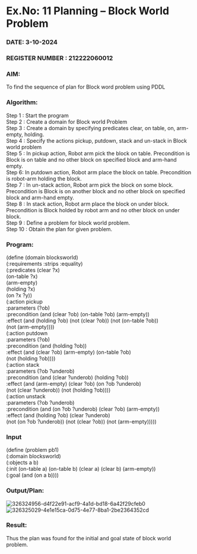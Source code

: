 # Ex.No: 11  Planning –  Block World Problem 
### DATE:       3-10-2024                                                                     
### REGISTER NUMBER : 212222060012
### AIM: 
To find the sequence of plan for Block word problem using PDDL  
###  Algorithm:
Step 1 :  Start the program <br>
Step 2 : Create a domain for Block world Problem <br>
Step 3 :  Create a domain by specifying predicates clear, on table, on, arm-empty, holding. <br>
Step 4 : Specify the actions pickup, putdown, stack and un-stack in Block world problem <br>
Step 5 :  In pickup action, Robot arm pick the block on table. Precondition is Block is on table and no other block on specified block and arm-hand empty.<br>
Step 6:  In putdown action, Robot arm place the block on table. Precondition is robot-arm holding the block.<br>
Step 7 : In un-stack action, Robot arm pick the block on some block. Precondition is Block is on another block and no other block on specified block and arm-hand empty.<br>
Step 8 : In stack action, Robot arm place the block on under block. Precondition is Block holded by robot arm and no other block on under block.<br>
Step 9 : Define a problem for block world problem.<br> 
Step 10 : Obtain the plan for given problem.<br> 
     
### Program:
(define (domain blocksworld)<br>
(:requirements :strips :equality)<br>
(:predicates (clear ?x)<br>
             (on-table ?x)<br>
             (arm-empty)<br>
             (holding ?x)<br>
             (on ?x ?y))<br>
(:action pickup<br>
  :parameters (?ob)<br>
  :precondition (and (clear ?ob) (on-table ?ob) (arm-empty))<br>
  :effect (and (holding ?ob) (not (clear ?ob)) (not (on-table ?ob)) <br>
               (not (arm-empty))))<br>
(:action putdown<br>
  :parameters  (?ob)<br>
  :precondition (and (holding ?ob))<br>
  :effect (and (clear ?ob) (arm-empty) (on-table ?ob) <br>
               (not (holding ?ob))))<br>
(:action stack<br>
  :parameters  (?ob ?underob)<br>
  :precondition (and  (clear ?underob) (holding ?ob))<br>
  :effect (and (arm-empty) (clear ?ob) (on ?ob ?underob)<br>
               (not (clear ?underob)) (not (holding ?ob))))<br>
(:action unstack<br>
  :parameters (?ob ?underob)<br>
  :precondition (and (on ?ob ?underob) (clear ?ob) (arm-empty))<br>
  :effect (and (holding ?ob) (clear ?underob)<br>
               (not (on ?ob ?underob)) (not (clear ?ob)) (not (arm-empty)))))<br>

### Input 
(define (problem pb1)<br>
   (:domain blocksworld)<br>
   (:objects a b)<br>
   (:init (on-table a) (on-table b)  (clear a)  (clear b) (arm-empty))<br>
   (:goal (and (on a b))))<br>
### Output/Plan:
![326324956-d4f22e91-acf9-4a1d-bd18-6a42f29cfeb0](https://github.com/user-attachments/assets/83424a8b-3b94-4427-82f2-7a0af06fc92f)
![326325029-4e1e15ca-0d75-4e77-8ba1-2be2364352cd](https://github.com/user-attachments/assets/1e0bb952-6bc1-47b1-9f35-135cdb4f43f1)



### Result:
Thus the plan was found for the initial and goal state of block world problem.
